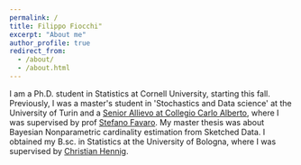 ```yaml
---
permalink: /
title: Filippo Fiocchi"
excerpt: "About me"
author_profile: true
redirect_from: 
  - /about/
  - /about.html
---
```


I am a Ph.D. student in Statistics at Cornell University, starting this fall.
Previously, I was a master's student in 'Stochastics and Data science' at the University of Turin and a [Senior Allievo at Collegio Carlo Alberto](https://www.carloalberto.org/education/allievi-honors-program/), where I was supervised by prof [Stefano Favaro](http://sites.carloalberto.org/favaro/). My master thesis was about Bayesian Nonparametric cardinality estimation from Sketched Data. 
I obtained my B.sc. in Statistics at the University of Bologna, where I was supervised by [Christian Hennig](https://www.unibo.it/sitoweb/christian.hennig/).

